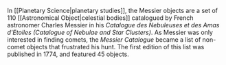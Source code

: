 In [[Planetary Science|planetary studies]], the Messier objects are a set of 110 [[Astronomical Object|celestial bodies]] catalogued by French astronomer Charles Messier in his *Catalogue des Nebuleuses et des Amas d'Etoiles (Catalogue of Nebulae and Star Clusters)*. As Messier was only interested in finding comets, the *Messier Catalogue* became a list of non-comet objects that frustrated his hunt. The first edition of this list was published in 1774, and featured 45 objects.